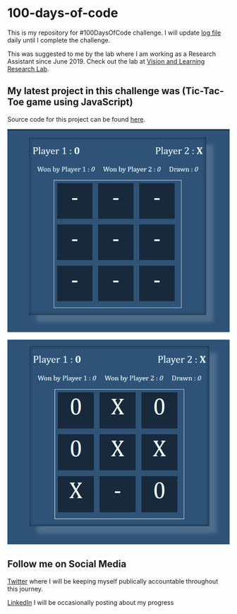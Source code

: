 # 100-days-of-code
 This is my repository for #100DaysOfCode challenge. I will update [log file](log.md) daily until I complete the challenge. 
 
 This was suggested to me by the lab where I am working as a Research Assistant since June 2019. Check out the lab at [Vision and Learning Research Lab](http://vision-learning.media-tics.net/).

## My latest project in this challenge was (Tic-Tac-Toe game using JavaScript)

 Source code for this project can be found [here](code/Day004-TicTacToe/).

 ![tic-tac-toe-image-02](images/Day004/tic-tac-toe-1.png)

 ![tic-tac-toe-image-02](images/Day004/tic-tac-toe-2.png)

## Follow me on Social Media

 [Twitter](https://twitter.com/Shaykhiyan) where I will be keeping myself publically accountable throughout this journey.

 [LinkedIn](https://www.linkedin.com/in/its-abdullah-aslam/) I will be occasionally posting about my progress
